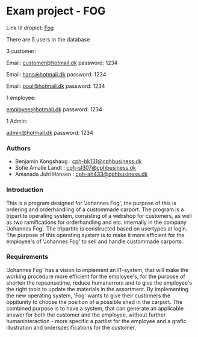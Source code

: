 # Exam project - FOG 

Link til droplet: [Fog](http://157.230.97.130/Fog/)

There are 5 users in the database

3 customer:

Email: customer@hotmail.dk  password: 1234

Email: hans@hotmail.dk      password: 1234

Email: poul@hotmail.dk      password: 1234

1 employee:

employee@hotmail.dk         password: 1234

1 Admin:

admin@hotmail.dk            password: 1234

### Authors

* Benjamin Kongshaug : cph-bk131@cphbusiness.dk
* Sofie Amalie Landt : cph-sl307@cphbusiness.dk 
* Amanada Juhl Hansen : cph-ah433@cphbusiness.dk

### Introduction

This is a program designed for 'Johannes Fog', the purpose of this is ordering and orderhandling of a custommade carport. The program is a tripartite operating system, consisting of a webshop for customers, as well as two ramifications for orderhandling and etc. internally in the company 'Johannes Fog'. The tripartite is constructed based on usertypes at login. The purpose of this operating system is to make it more efficient for the employee's of 'Johannes Fog' to sell and handle custommade carports.

### Requirements 

'Johannes Fog' has a vision to implement an IT-system, that will make the working procedure more efficient for the employee's, for the purpose of shorten the repsonsetime, reduce humanerrors and to give the employee's the right tools to update the materials in the assortment. By implementing the new operating system, 'Fog' wants to give their customers the oppitunity to choose the position of a possible shed in the carport. 
The combined purpose is to have a system, that can generate an applicable answer for both the customer and the employee, without further humaninteraction - more specific a partlist for the employee and a grafic illustration and orderspecifications for the customer.  


